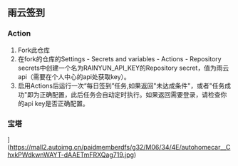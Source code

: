 

## 雨云签到
### Action
1. Fork此仓库
2. 在fork的仓库的Settings - Secrets and variables - Actions - Repository secrets中创建一个名为RAINYUN_API_KEY的Repository secret，值为雨云api（需要在个人中心的api处获取key）。
3. 启用Actions后运行一次“每日签到”任务,如果返回"未达成条件"，或者"任务成功"即为正确配置，此后任务会自动定时执行。如果返回需要登录，请检查你的api key是否正确配置。 

### 宝塔
](https://mall2.autoimg.cn/paidmemberdfs/g32/M06/34/4E/autohomecar__ChxkPWdkwnWAYT-dAAETmFRXQag719.jpg)





